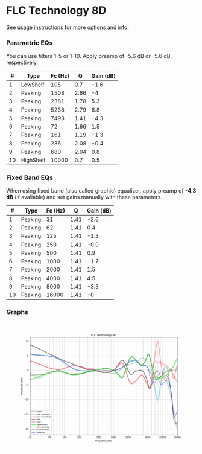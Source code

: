 # FLC Technology 8D
See [usage instructions](https://github.com/jaakkopasanen/AutoEq#usage) for more options and info.

### Parametric EQs
You can use filters 1-5 or 1-10. Apply preamp of -5.6 dB or -5.6 dB, respectively.

|   # | Type      |   Fc (Hz) |    Q |   Gain (dB) |
|-----|-----------|-----------|------|-------------|
|   1 | LowShelf  |       105 | 0.7  |        -1.6 |
|   2 | Peaking   |      1508 | 2.66 |        -4   |
|   3 | Peaking   |      2381 | 1.78 |         5.3 |
|   4 | Peaking   |      5238 | 2.79 |         6.8 |
|   5 | Peaking   |      7498 | 1.41 |        -4.3 |
|   6 | Peaking   |        72 | 1.66 |         1.5 |
|   7 | Peaking   |       161 | 1.19 |        -1.3 |
|   8 | Peaking   |       236 | 2.08 |        -0.4 |
|   9 | Peaking   |       680 | 2.04 |         0.8 |
|  10 | HighShelf |     10000 | 0.7  |         0.5 |

### Fixed Band EQs
When using fixed band (also called graphic) equalizer, apply preamp of **-4.3 dB** (if available) and set gains manually with these parameters.

|   # | Type    |   Fc (Hz) |    Q |   Gain (dB) |
|-----|---------|-----------|------|-------------|
|   1 | Peaking |        31 | 1.41 |        -2.6 |
|   2 | Peaking |        62 | 1.41 |         0.4 |
|   3 | Peaking |       125 | 1.41 |        -1.3 |
|   4 | Peaking |       250 | 1.41 |        -0.9 |
|   5 | Peaking |       500 | 1.41 |         0.9 |
|   6 | Peaking |      1000 | 1.41 |        -1.7 |
|   7 | Peaking |      2000 | 1.41 |         1.5 |
|   8 | Peaking |      4000 | 1.41 |         4.5 |
|   9 | Peaking |      8000 | 1.41 |        -3.3 |
|  10 | Peaking |     16000 | 1.41 |        -0   |

### Graphs
![](./FLC%20Technology%208D.png)
